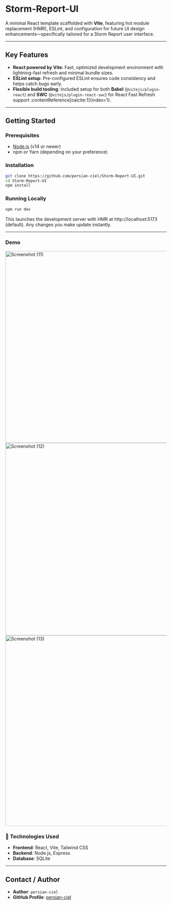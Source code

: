# Storm-Report-UI

A minimal React template scaffolded with **Vite**, featuring hot module replacement (HMR), ESLint, and configuration for future UI design enhancements—specifically tailored for a Storm Report user interface.

---

## Key Features

- **React powered by Vite**: Fast, optimized development environment with lightning-fast refresh and minimal bundle sizes.
- **ESLint setup**: Pre-configured ESLint ensures code consistency and helps catch bugs early.
- **Flexible build tooling**: Included setup for both **Babel** (`@vitejs/plugin-react`) and **SWC** (`@vitejs/plugin-react-swc`) for React Fast Refresh support :contentReference[oaicite:1]{index=1}.

---

## Getting Started

### Prerequisites

- [Node.js](https://nodejs.org/) (v14 or newer)
- npm or Yarn (depending on your preference)

### Installation

```bash
git clone https://github.com/persian-ciel/Storm-Report-UI.git
cd Storm-Report-UI
npm install
```

### Running Locally

```bash
npm run dev
```

This launches the development server with HMR at http://localhost:5173 (default). Any changes you make update instantly.

---

### Demo

<img width="1366" height="599" alt="Screenshot (11)" src="https://github.com/user-attachments/assets/295fe999-c04e-42f8-b765-fd1d60c8adbd" />
<img width="1366" height="601" alt="Screenshot (12)" src="https://github.com/user-attachments/assets/3e242e88-0c0c-456c-95b4-5ee448d5fac4" />
<img width="1366" height="595" alt="Screenshot (13)" src="https://github.com/user-attachments/assets/bd54a40b-4826-47ab-aa3c-4e2e036b874a" />

### 🧰 Technologies Used

- **Frontend**: React, Vite, Tailwind CSS
- **Backend**: Node.js, Express
- **Database**: SQLite

---

## Contact / Author

- **Author**: `persian-ciel`
- **GitHub Profile**: [persian-ciel](https://github.com/persian-ciel)

